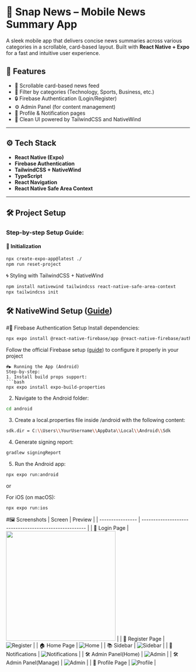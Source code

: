 # 📱 Snap News – Mobile News Summary App

A sleek mobile app that delivers concise news summaries across various categories in a scrollable, card-based layout. Built with **React Native + Expo** for a fast and intuitive user experience.


## 🚀 Features

- 📰 Scrollable card-based news feed
- 🎯 Filter by categories (Technology, Sports, Business, etc.)
- 🔒 Firebase Authentication (Login/Register)
- ⚙️ Admin Panel (for content management)
- 🧾 Profile & Notification pages
- 🌙 Clean UI powered by TailwindCSS and NativeWind

---

## ⚙️ Tech Stack

- **React Native (Expo)**
- **Firebase Authentication**
- **TailwindCSS + NativeWind**
- **TypeScript**
- **React Navigation**
- **React Native Safe Area Context**

---

## 🛠️ Project Setup

### Step-by-step Setup Guide:

#### 🔧 Initialization

```bash
npx create-expo-app@latest ./
npm run reset-project
```


🌀 Styling with TailwindCSS + NativeWind
```bash
npm install nativewind tailwindcss react-native-safe-area-context
npx tailwindcss init
```

## 🛠 NativeWind Setup ([Guide](https://www.nativewind.dev/quick-starts/expo))

#🔐 Firebase Authentication Setup
Install dependencies:
```bash
npx expo install @react-native-firebase/app @react-native-firebase/auth
```

Follow the official Firebase setup ([guide](https://rnfirebase.io/auth/usage)) to configure it properly in your project
```
#▶️ Running the App (Android)
Step-by-step:
1. Install build props support:
```bash
npx expo install expo-build-properties
```

2. Navigate to the Android folder:

```bash
cd android
```

3. Create a local.properties file inside /android with the following content:

```bash
sdk.dir = C:\\Users\\YourUsername\\AppData\\Local\\Android\\Sdk
```

4. Generate signing report:

```bash
gradlew signingReport
```

5. Run the Android app:

```bash
npx expo run:android
```

or 

For iOS (on macOS):
```bash
npx expo run:ios
```


#🖼️ Screenshots
| Screen           | Preview                                                |
| ---------------- | ------------------------------------------------------ |
| 🔐 Login Page    |  <img src="assets/screenshots/login.jpg" width="300"/>                |
| 📝 Register Page | ![Register](assets/screenshots/register.jpg)           |
| 🏠 Home Page     | ![Home](assets/screenshots/NewsCard.jpg)                   |
| 📚 Sidebar       | ![Sidebar](assets/screenshots/sidebar.jpg)             |
| 🔔 Notifications | ![Notifications](assets/screenshots/notifications.jpg) |
| 🛠 Admin Panel(Home)   | ![Admin](assets/screenshots/admin-panel-home.jpg)           |
| 🛠 Admin Panel(Manage)   | ![Admin](assets/screenshots/admin-panel-manage.jpg)           |
| 👤 Profile Page  | ![Profile](assets/screenshots/profile.jpg)             |


